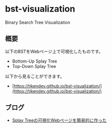 # bst-visualization

Binary Search Tree Visualization

## 概要

以下のBSTをWebページ上で可視化したものです。

- Bottom-Up Splay Tree
- Top-Down Splay Tree

以下から見ることができます。

- [https://tjkendev.github.io/bst-visualization/](https://tjkendev.github.io/bst-visualization/)

## ブログ

- [Splay Treeの可視化Webページを簡易的に作った](https://smijake3.hatenablog.com/entry/2019/12/05/090224)
